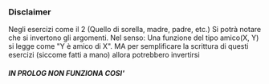 ### Disclaimer

Negli esercizi come il 2 (Quello di sorella, madre, padre, etc.) Si potrà notare
che si invertono gli argomenti. Nel senso: Una funzione del tipo amico(X, Y) si 
legge come "Y è amico di X". MA per semplificare la scrittura di questi
esercizi (siccome fatti a mano) allora potrebbero invertirsi

##### IN PROLOG NON FUNZIONA COSI'